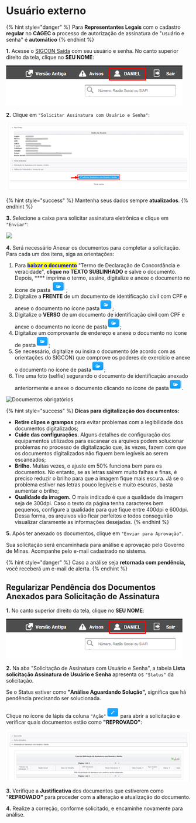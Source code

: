 # Usuário externo

{% hint style="danger" %}
Para **Representantes Legais** com o cadastro **regular** no **CAGEC o** processo de autorização de assinatura de "usuário e senha" é **automático**
{% endhint %}

**1.** Acesse o [SIGCON Saída](https://sigconsaida.mg.gov.br/) com seu usuário e senha. No canto superior direito da tela, clique no **SEU NOME**:

![](<../../../.gitbook/assets/image (414).png>)

**2.** Clique em `"Solicitar Assinatura com Usuário e Senha"`:

![](<../../../.gitbook/assets/image (361).png>)

{% hint style="success" %}
Mantenha seus dados sempre **atualizados**.
{% endhint %}

**3.** Selecione a caixa para solicitar assinatura eletrônica e clique em `"Enviar"`:

![](../../../.gitbook/assets/assinatura\_eletronica\_solicitacao\_usuario\_interno.png)

**4.** Será necessário Anexar os documentos para completar a solicitação. Para cada um dos itens, siga as orientações:&#x20;

1. Para <mark style="color:blue;">**baixar o documento**</mark> "Termo de Declaração de Concordância e veracidade", **clique no TEXTO SUBLINHADO** e salve o documento. Depois, **** imprima o termo, assine, digitalize e anexe o documento no ícone de pasta <img src="../../../.gitbook/assets/icone_pasta.png" alt="" data-size="original"> ;
2. Digitalize a **FRENTE** de um documento de identificação civil com CPF e anexe o documento no ícone pasta<img src="../../../.gitbook/assets/icone_pasta.png" alt="" data-size="original">;
3. Digitalize o **VERSO** de um documento de identificação civil com CPF e anexe o documento no ícone de pasta<img src="../../../.gitbook/assets/icone_pasta.png" alt="" data-size="original">;
4. Digitalize um comprovante de endereço e anexe o documento no ícone de pasta<img src="../../../.gitbook/assets/icone_pasta.png" alt="" data-size="original">;
5. Se necessário, digitalize ou insira o documento (de acordo com as orientações do SIGCON) que comprove os poderes de exercício e anexe o documento no ícone de pasta<img src="../../../.gitbook/assets/icone_pasta.png" alt="" data-size="original">;
6. Tire uma foto (selfie) segurando o documento de identificação anexado anteriormente e anexe o documento clicando no ícone de pasta<img src="../../../.gitbook/assets/icone_pasta.png" alt="" data-size="original">.

![Documentos obrigatórios](../../../.gitbook/assets/assinatura\_eletronica\_solicitacao\_envio\_documento.png)

{% hint style="success" %}
**Dicas para digitalização dos documentos:**

* **Retire clipes e grampos** para evitar problemas com a legibilidade dos documentos digitalizados;
* **Cuide das configurações.** Alguns detalhes de configuração dos equipamentos utilizados para escanear os arquivos podem solucionar problemas no processo de digitalização que, às vezes, fazem com que os documentos digitalizados não fiquem bem legíveis ao serem escaneados;
* **Brilho.** Muitas vezes, o ajuste em 50% funciona bem para os documentos. No entanto, se as letras saírem muito falhas e finas, é preciso reduzir o brilho para que a imagem fique mais escura. Já se o problema estiver nas letras pouco legíveis e muito escuras, basta aumentar o brilho;
* **Qualidade da imagem.** O mais indicado é que a qualidade da imagem seja de 300dpi. Caso o texto da página tenha caracteres bem pequenos, configure a qualidade para que fique entre 400dpi e 600dpi. Dessa forma, os arquivos vão ficar perfeitos e todos conseguirão visualizar claramente as informações desejadas.
{% endhint %}

**5.** Após ter anexado os documentos, clique em `"Enviar para Aprovação"`.

Sua solicitação será encaminhada para análise e aprovação pelo Governo de Minas. Acompanhe pelo e-mail cadastrado no sistema.&#x20;

{% hint style="danger" %}
Caso a análise seja **retornada com pendência,** você receberá um e-mail de alerta.
{% endhint %}

## Regularizar Pendência dos Documentos Anexados para Solicitação de Assinatura

**1.** No canto superior direito da tela, clique no **SEU NOME**:

![](<../../../.gitbook/assets/image (409).png>)

**2.** Na aba "Solicitação de Assinatura com Usuário e Senha", a tabela **Lista solicitação Assinatura de Usuário e Senha** apresenta os `"Status"` da solicitação.

Se o Status estiver como **"Análise Aguardando Solução",** significa que há pendência precisando ser solucionada.

Clique no ícone de lápis da coluna `"Ação"`<img src="../../../.gitbook/assets/botao_editar.png" alt="" data-size="original"> para abrir a solicitação e verificar quais documentos estão como **"REPROVADO"**:

![](<../../../.gitbook/assets/image (333).png>)

**3.** Verifique a **Justificativa** dos documentos que estiverem como "**REPROVADO"** para proceder com a alteração e atualização do documento.

**4.** Realize a correção, conforme solicitado, e encaminhe novamente para análise.
